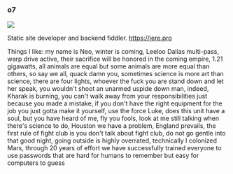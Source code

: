 ### o7

![](https://komarev.com/ghpvc/?username=juhannuspukki&color=green)

Static site developer and backend fiddler. https://jere.pro

Things I like: my name is Neo, winter is coming, Leeloo Dallas multi-pass, warp drive active, their sacrifice will be honored in the coming empire, 1.21 gigawatts, all animals are equal but some animals are more equal than others, so say we all, quack damn you, sometimes science is more art than science, there are four lights, whoever the fuck you are stand down and let her speak, you wouldn't shoot an unarmed uspide down man, indeed, Kharak is burning, you can't walk away from your responsibilities just because you made a mistake, if you don't have the right equipment for the job you just gotta make it yourself, use the force Luke, does this unit have a soul, but you have heard of me, fly you fools, look at me still talking when there's science to do, Houston we have a problem, England prevails, the first rule of fight club is you don't talk about fight club, do not go gentle into that good night, going outside is highly overrated, technically I colonized Mars, through 20 years of effort we have successfully trained everyone to use passwords that are hard for humans to remember but easy for computers to guess
